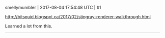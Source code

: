 smellymumbler | 2017-08-04 17:54:48 UTC | #1

http://bitsquid.blogspot.ca/2017/02/stingray-renderer-walkthrough.html

Learned a lot from this.

-------------------------

